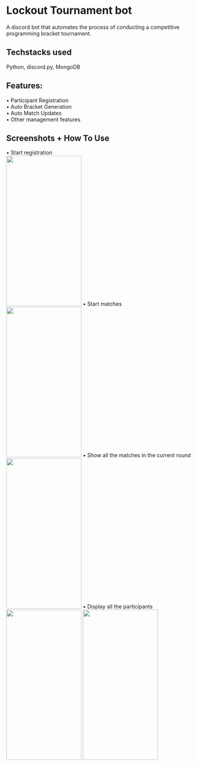 # Lockout Tournament bot
A discord bot that automates the process of conducting a competitive programming bracket tournament.
## Techstacks used
Python, discord.py, MongoDB
## Features:
•	Participant Registration </br>
•	Auto Bracket Generation </br>
•	Auto Match Updates </br>
•	Other management features </br>
## Screenshots + How To Use
•	Start registration </br>
<img src="https://github.com/mit-riya/lockout-bot/assets/95142933/bbd6e61e-4a36-48ea-ba67-274a0a404ea2" width="200" height="400">
•	Start matches </br>
<img src="https://github.com/mit-riya/lockout-bot/assets/95142933/262b14b3-5f59-45db-b78e-fdfb81e9d735" width="200" height="400">
•	Show all the matches in the current round </br>
<img src="https://github.com/mit-riya/lockout-bot/assets/95142933/d506db68-1dea-4ea5-b25f-1b05ba12ac97" width="200" height="400">
•	Display all the participants </br>
<img src="https://github.com/mit-riya/lockout-bot/assets/95142933/6c692812-48fd-4ad6-8a0a-d585f7078435" width="200" height="400">
<img src="https://github.com/mit-riya/lockout-bot/assets/95142933/fa26a48c-8cf7-4cfc-9814-6a1dc8bdaa3d" width="200" height="400">
